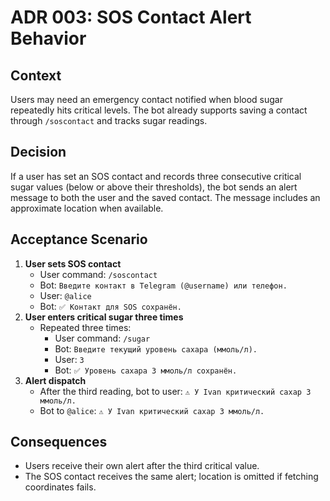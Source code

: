 # ADR 003: SOS Contact Alert Behavior

## Context
Users may need an emergency contact notified when blood sugar repeatedly hits critical levels. The bot already supports saving a contact through `/soscontact` and tracks sugar readings.

## Decision
If a user has set an SOS contact and records three consecutive critical sugar values (below or above their thresholds), the bot sends an alert message to both the user and the saved contact. The message includes an approximate location when available.

## Acceptance Scenario
1. **User sets SOS contact**
   - User command: `/soscontact`
   - Bot: `Введите контакт в Telegram (@username) или телефон.`
   - User: `@alice`
   - Bot: `✅ Контакт для SOS сохранён.`
2. **User enters critical sugar three times**
   - Repeated three times:
     - User command: `/sugar`
     - Bot: `Введите текущий уровень сахара (ммоль/л).`
     - User: `3`
     - Bot: `✅ Уровень сахара 3 ммоль/л сохранён.`
3. **Alert dispatch**
   - After the third reading, bot to user: `⚠️ У Ivan критический сахар 3 ммоль/л.`
   - Bot to `@alice`: `⚠️ У Ivan критический сахар 3 ммоль/л.`

## Consequences
- Users receive their own alert after the third critical value.
- The SOS contact receives the same alert; location is omitted if fetching coordinates fails.

